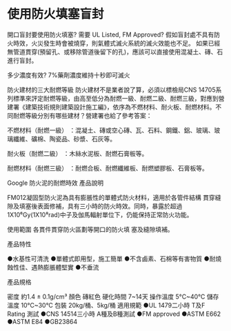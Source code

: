 # 使用防火填塞盲封
開口盲封要使用防火填塞? 需要 UL Listed, FM Approved? 假如盲封處不具有防火時效，火災發生時會被燒穿，則氣體式滅火系統的滅火效能也不足。
如果已經無管道貫穿(預留孔、或移除管道後留下的孔)，應該可以直接使用混凝土、磚、石進行盲封。

多少濃度有效? 7%藥劑濃度維持十秒即可滅火

防火建材的三大耐燃等級
防火建材不是業者說了算，必須以標檢局CNS 14705系列標準來評定耐燃等級，由高至低分為耐燃一級、耐燃二級、耐燃三級，對應到營建署《建築技術規則建築設計施工編》，依序為不燃材料、耐火板、耐燃材料。不同耐燃等級分別有哪些建材？營建署也給了參考答案：

不燃材料（耐燃一級）
：混凝土、磚或空心磚、瓦、石料、鋼鐵、鋁、玻璃、玻璃纖維、礦棉、陶瓷品、砂漿、石灰等。

耐火板（耐燃二級）
：木絲水泥板、耐燃石膏板等。

耐燃材料（耐燃三級）
：耐燃合板、耐燃纖維板、耐燃塑膠板、石膏板等。

Google 防火泥的耐燃時效
產品說明

FM012凝固型防火泥為具有膨脹性的單體式防火材料，適用於各管件結構
貫穿縫隙及填塞後表面修補，具有三小時的防火時效。同時，暴露於超過
1X10⁶Gy(1X10⁸rad)中子及伽馬輻射單位下，仍能保持正常防火功能。

使用範圍
各貫件貫穿防火區劃等開口的防火填
塞及縫隙填補。

產品特性

●水基性可清洗
●單體式即用型，施工簡單
●不含鹵素、石棉等有害物質
●耐燒蝕性佳、遇熱膨脹體堅實
●不垂流

產品規格

密度	約1.4 ± 0.1g/cm³
顏色	磚紅色
硬化時間	7~14天
操作溫度	5°C~40°C
儲存溫度	10°C~30°C
包裝	20kg/桶、5kg/桶
適用規範	●UL 1479二小時
       	T及F Rating 測試
●CNS 14514三小時
A種及B種測試
●FM approved
●ASTM E662
●ASTM E84
●GB23864
